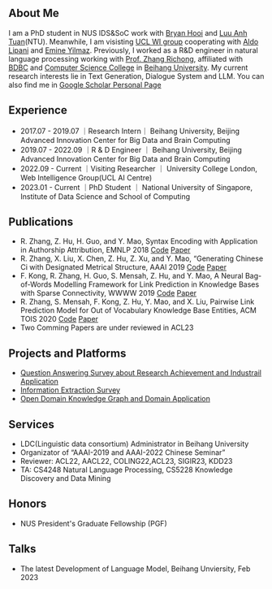 
## About Me

I am a PhD student in NUS IDS&SoC work with [Bryan Hooi](https://www.comp.nus.edu.sg/cs/people/bhooi/) and  [Luu Anh Tuan](https://tuanluu.github.io/)(NTU). Meanwhile, I am visisting [UCL WI group](https://wi.cs.ucl.ac.uk/) cooperating with [Aldo Lipani](https://aldolipani.com/) and [Emine Yilmaz](https://sites.google.com/site/emineyilmaz/). Previously, I worked as a R&D engineer in natural language processing working with [Prof. Zhang Richong](http://act.buaa.edu.cn/zhangrc/), affiliated with [BDBC](http://bdbc.buaa.edu.cn/?lang=zh) and [Computer Science College](http://scse.buaa.edu.cn/) in [Beihang University](www.buaa.edu.cn). My current research interests lie in Text Generation, Dialogue System and LLM. You can also find me in [Google Scholar Personal Page](https://scholar.google.com/citations?hl=en&user=gQ1t5EUAAAAJ)


## Experience

- 2017.07 - 2019.07 ｜Research Intern｜ Beihang University, Beijing Advanced Innovation Center for Big Data and Brain Computing 
- 2019.07 - 2022.09 ｜R & D Engineer ｜ Beihang University, Beijing Advanced Innovation Center for Big Data and Brain Computing
- 2022.09 - Current ｜Visiting Researcher ｜ University College London, Web Intelligence Group(UCL AI Centre)
- 2023.01 - Current ｜PhD Student    ｜ National University of Singapore, Institute of Data Science and School of Computing


## Publications

- R. Zhang, Z. Hu, H. Guo, and Y. Mao, Syntax Encoding with Application in Authorship Attribution, EMNLP 2018 [Code](https://github.com/BDBC-KG-NLP/Syntax-Encoding_EMNLP2018) [Paper](https://aclanthology.org/D18-1294.pdf)
- R. Zhang, X. Liu, X. Chen, Z. Hu, Z. Xu, and Y. Mao, “Generating Chinese Ci with Designated Metrical Structure, AAAI 2019 [Code](https://github.com/BDBC-KG-NLP/Generating-Chinese-Ci_AAAI2019) [Paper](https://ojs.aaai.org/index.php/AAAI/article/view/4736/4614)
- F. Kong, R. Zhang, H. Guo, S. Mensah, Z. Hu, and Y. Mao, A Neural Bag-of-Words Modelling Framework for Link Prediction in Knowledge Bases with Sparse Connectivity, WWWW 2019 [Code]() [Paper](https://dl.acm.org/doi/pdf/10.1145/3308558.3313550)
- R. Zhang, S. Mensah, F. Kong, Z. Hu, Y. Mao, and X. Liu, Pairwise Link Prediction Model for Out of Vocabulary Knowledge Base Entities, ACM TOIS 2020 [Code]() [Paper](https://dl.acm.org/doi/pdf/10.1145/3406116)
- Two Comming Papers are under reviewed in ACL23

## Projects and Platforms

- [Question Answering Survey about Research Achievement and Industrail Application](https://github.com/BDBC-KG-NLP/QA-Survey)
- [Information Extraction Survey](https://github.com/BDBC-KG-NLP/IE-Survey)
- [Open Domain Knowledge Graph and Domain Application](www.actkg.com)

## Services

- LDC(Linguistic data consortium) Administrator in Beihang University
- Organizator of “AAAI-2019 and AAAI-2022 Chinese Seminar”
- Reviewer: ACL22, AACL22, COLING22,ACL23, SIGIR23, KDD23
- TA: CS4248 Natural Language Processing, CS5228 Knowledge Discovery and Data Mining

## Honors
- NUS President's Graduate Fellowship (PGF)

## Talks
- The latest Development of Language Model, Beihang Unviersity, Feb 2023



